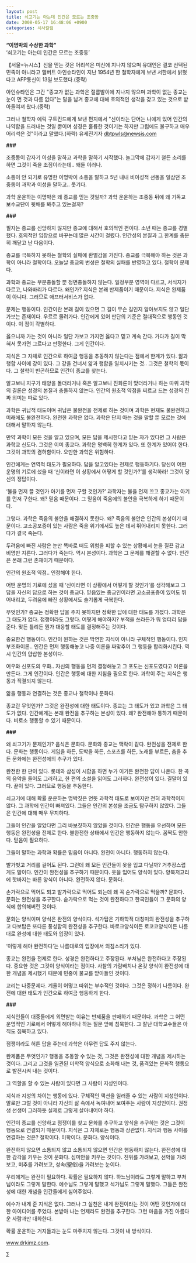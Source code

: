 ```yaml
---
layout: post
title: 쇠고기는 아는데 인간은 모르는 조중동
date: 2008-05-17 16:48:06 +0900
categories: 시사칼럼
---
```

**“이명박의 수상한 과학”**  
‘쇠고기는 아는데 인간은 모르는 조중동’

【서울=뉴시스】신을 믿는 것은 어리석은 미신에 지나지 않으며 유대인은 결코 선택된 민족이 아니라고 앨버트 아인슈타인이 지난 1954년 한 철학자에게 보낸 서한에서 밝혔다고 AFP통신이 13일 보도했다.(중략)

아인슈타인은 그간 "종교가 없는 과학은 절름발이에 지나지 않으며 과학이 없는 종교는 눈이 먼 것과 다름 없다"는 말을 남겨 종교에 대해 호의적인 생각을 갖고 있는 것으로 받아들여져 왔다.(중략) 

그러나 철학자 에릭 구트킨드에게 보낸 편지에서 "신이라는 단어는 나에게 있어 인간의 나약함을 드러내는 것일 뿐이며 성경은 훌륭한 것이기는 하지만 그럼에도 불구하고 매우 어리석은 것"이라고 말했다.(하략) 유세진기자 dbtpwls@newsis.com 

**###**

조중동이 갑자기 이성을 말하고 과학을 말하기 시작했다. 늘그막에 갑자기 철든 소리를 하면 그것이 죽을 조짐이라는데.. 왜들 이러나. 

소통이 안 되기로 유명한 이명박이 소통을 말하고 5년 내내 비이성적 선동을 일삼던 조중동이 과학과 이성을 말하고.. 웃기다. 

과학 운운하는 이명박은 왜 종교를 믿는 것일까? 과학 운운하는 조중동 뒤에 왜 기독교 보수교단이 뒷배를 봐주고 있는걸까? 

**###**

필자는 종교를 신앙하지 않지만 종교에 대해서 호의적인 편이다. 소년 때는 종교를 경멸했다. 호의적인 입장으로 바꾸는데 많은 시간이 걸렸다. 인간성의 본질과 그 한계를 충분히 깨닫고 난 다음이다. 

종교를 극복하지 못하는 철학의 실패에 환멸감을 가진다. 종교를 극복해야 하는 것은 과학이 아니라 철학이다. 오늘날 종교의 번성은 철학의 실패를 반영하고 있다. 철학이 문제다. 

과학과 종교는 부분충돌할 뿐 정면충돌하지 않는다. 일정부분 영역이 다르고, 서식지가 다르고, 나와바리가 다르다. 왜인가? 지식은 본래 반제품이기 때문이다. 지식은 완제품이 아니다. 그러므로 애프터서비스가 없다. 

문제는 행동이다. 인간이란 본래 길이 있으면 그 길이 무슨 길인지 알아보지도 않고 일단 가보는 존재이다. 우르르 몰려가다. 인간에게 있어 판단의 기준은 절대적으로 행동인 것이다. 이 점이 각별하다.

옳으니까 가는 것이 아니라 일단 가보고 가지면 옳다고 믿고 계속 간다. 가다가 길이 막혀서 못가면 그르다고 판정한다. 그게 인간이다. 

지식은 그 자체로 인간으로 하여금 행동을 추동하지 않는다는 점에서 한계가 있다. 앎과 행함 사이에 강이 있다. 그 강을 건너서 앎과 행함을 일치시키는 것.. 그것은 철학의 몫이다. 그 철학이 빈곤하므로 인간이 종교를 찾는다. 

알고보니 지구가 태양을 돌더라거나 혹은 알고보니 진화론이 맞더라거나 하는 따위 과학의 결론은 성경의 본질과 충돌하지 않는다. 인간의 원초적 약점을 찌르고 드는 성경의 진짜 의미는 따로 있다. 

과학은 귀납적 태도이며 귀납은 불완전을 전제로 하는 것이며 과학은 현재도 불완전하고 미래에도 불완전하다. 완전한 과학은 없다. 과학은 단지 아는 것을 말할 뿐 모르는 것에 대해서 말하지 않는다. 

만약 과학이 모든 것을 알고 있으며, 모든 답을 제시한다고 믿는 자가 있다면 그 사람은 과학교 신도다. 그것은 이미 종교다. 과학은 명백히 한계가 있다. 또 한계가 있어야 한다. 그것이 과학의 겸허함이다. 오만한 과학은 위험하다. 

인간에게는 연역적 태도가 필요하다. 답을 알고있다는 전제로 행동하기다. 당신이 어떤 운명의 기로에 섰을 때 ‘신이라면 이 상황에서 어떻게 할 것인가?’를 생각하라! 그것이 당신의 정답이다. 

‘불을 먼저 끌 것인가 아기를 먼저 구할 것인가?’ 과학자는 불을 먼저 끄고 종교가는 아기를 먼저 구한다. 왜? 믿음 때문이다. 그 믿음이 죽음에의 불안을 극복하게 하기 때문이다. 

그렇다. 과학은 죽음의 불안을 해결하지 못한다. 왜? 죽음의 불안은 인간의 본성이기 때문이다. 고소공포증이 있는 사람은 죽을 위기에서도 높은 데서 뛰어내리지 못한다. 그러다가 결국 죽는다. 

두려움에 빠진 사람은 눈만 똑바로 떠도 위험을 피할 수 있는 상황에서 눈을 질끈 감고 비명만 지른다. 그러다가 죽는다. 역시 본성이다. 과학은 그 문제를 해결할 수 없다. 인간은 본래 그런 존재이기 때문이다. 

인간의 원초적 약점.. 인정해야 한다. 

어떤 운명의 기로에 섰을 때 ‘신이라면 이 상황에서 어떻게 할 것인가’를 생각해보고 그 답을 자신의 답으로 하는 것이 종교다. 믿음있는 종교인이라면 고소공포증이 있어도 뛰어내리고, 두려움에 빠진 상황에서도 슬기롭게 극복한다.

무엇인가? 종교는 정확한 답을 주지 못하지만 정확한 답에 대한 태도를 가졌다. 과학은 그 태도가 없다. 점쟁이라도 그렇다. 어떻게 해야하지? 부적을 쓰라든가 뭐 엉터리 답을 준다. 맞든 틀리든 뭔가 대응할 태도를 결정해주는 것이다. 

중요한건 행동이다. 인간이 원하는 것은 막연한 지식이 아니라 구체적인 행동이다. 인지부조화이론.. 인간은 먼저 행동해놓고 나중 이론을 짜맞추어 그 행동을 합리화시킨다. 역시 인간의 얍삽한 본성이다. 

여우와 신포도의 우화.. 자신의 행동을 먼저 결정해놓고 그 포도는 신포도였다고 이론을 만든다. 그게 인간이다. 인간은 행동에 대한 지침을 필요로 한다. 과학이 주는 지식은 행동과 직결되지 않는다. 

앎을 행동과 연결하는 것은 종교나 철학이나 문화다. 

종교란 무엇인가? 그것은 완전성에 대한 태도이다. 종교는 그 태도가 있고 과학은 그 태도가 없다. 인간에게는 본래 완전을 추구하는 본성이 있다. 왜? 완전해야 통하기 때문이다. 비로소 행동할 수 있기 때문이다. 

**###**

왜 쇠고기가 문제인가? 음식은 문화다. 문화와 종교는 맥락이 같다. 완전성을 전제로 한다. 문화는 행동이다. 게임을 하든, 도박을 하든, 스포츠를 하든, 노래를 부르든, 춤을 추든 문화에는 완전성에의 추구가 있다.

완전한 한 판이 있다. 롯데와 삼성이 시합을 하면 누가 이기든 완전한 답이 나온다. 한 곡의 음악을 들어도 그러하고, 한 편의 소설을 읽어도 그러하다. 완전성이 있다. 결말이 있다. 끝이 있다. 그러므로 행동을 추동한다. 

쇠고기에 대해 확률 운운하는 명박짓은 언뜻 과학적 태도로 보이지만 전혀 과학적이지 않다. 그 과학에 인간이 빠져있다. 그들은 인간의 본성을 조금도 탐구하지 않았다. 그들은 인간에 대해 매우 무지하다. 

그들이 인간을 알았다면 그리 바보짓하지 않았을 것이다. 인간은 행동을 우선하며 모든 행동은 완전성을 전제로 한다. 불완전한 상태에서 인간은 행동하지 않는다. 꼼짝도 안한다. 믿음이 필요하다. 

그들이 말하는 과학과 확률은 믿음이 아니다. 완전이 아니다. 행동하지 않는다. 

발가벗고 거리를 걸어도 된다. 그런데 왜 모든 인간들이 옷을 입고 다닐까? 거추장스럽게도 말이다. 인간이 완전성을 추구하기 때문이다. 옷을 입어도 양식이 있다. 양복저고리에 핫바지는 바른 양식이 아니다. 완전하지 않다. 문화다. 

손가락으로 먹어도 되고 발가락으로 먹어도 되는데 왜 꼭 숟가락으로 먹을까? 문화다. 문화는 완전성을 추구한다. 숟가락으로 먹는 것이 완전하다고 한국인들이 그 문화의 양식에 합의해버린 것이다. 

문화는 양식이며 양식은 완전의 양식이다. 석가탑은 기하학적 대칭미의 완전성을 추구하고 다보탑은 또다른 풍성함의 완전성을 추구한다. 바로크양식이든 로코코양식이든 나름대로 완성에 대한 태도와 입장이 있다. 

‘이렇게 해야 완전하다’는 나름대로의 입장에서 외침소리가 있다. 

종교는 완전을 전제로 한다. 성경은 완전하다고 주장된다. 부처님은 완전하다고 주장된다. 중요한 것은 그것이 양식이라는 점이다. 사찰의 가람배치나 온갖 양식이 완전성에 대한 개념을 제시했기 때문에 민중이 불교를 받아들인 것이다. 

교리는 나중문제다. 계율이 어떻고 따위는 부수적인 것이다. 그것은 정하기 나름이다. 완전에 대한 태도가 인간으로 하여금 행동하게 한다. 

**###**

지식인들이 대중들에게 외면받는 이유는 반제품을 판매하기 때문이다. 과학은 그 어떤 운명적인 기로에서 어떻게 해야하나 하는 질문 앞에 침묵한다. 그 잘난 대학교수들은 아직도 침묵하고 있다. 

점쟁이라도 허튼 답을 주는데 과학은 아무런 답도 주지 않는다. 

완제품은 무엇인가? 행동을 추동할 수 있는 것, 그것은 완전성에 대한 개념을 제시하는 것이다. 그리고 그것을 일관된 미학적 양식으로 소화해 내는 것, 품격있는 문화적 행동으로 발전시켜 내는 것이다. 

그 역할을 할 수 있는 사람이 있다면 그 사람이 지성인이다. 

지식과 지성의 차이는 행동에 있다. 구체적인 액션을 일러줄 수 있는 사람이 지성인이다. 말로만 그럴 것이 아니라 자신의 삶 속에서 녹여내어 보여주는 사람이 지성인이다. 권정생 선생이 그러하듯 실제로 그렇게 살아내어야 하다. 

인간이 종교를 신앙하고 점쟁이를 찾고 문화를 추구하고 양식을 추구하는 것은 그것이 행동으로 연결되기 때문이다. 지식은 그 자체로는 행동과 상관없다. 지식과 행동 사이를 연결하는 것은? 철학이다. 미학이다. 문화다. 양식이다. 

완전하지 않으면 소통되지 않고 소통되지 않으면 인간은 행동하지 않는다. 완전성에 대한 감각을 키우는 것이 문화다. 심미안을 키우는 것이다. 진위를 가려보고, 선악을 가려보고, 미추를 가려보고, 성속(聖俗)을 가려보는 눈이다. 

우리에게는 완전이 필요하다. 확률은 필요하지 않다. 하느님이라도 그렇게 말하고 부처님이라도 그렇게 말한다. 예수님도 그렇게 말했고 석가님도 그렇게 말했다. 그들은 완전성에 대한 개념을 인간들에게 심어주었다. 

예수가 내게 준 지식은 없다. 그러나 그 실천은 내게 완전이라는 것이 어떤 것인가에 대한 아이디어를 주었다. 본받아 나는 언제라도 완전을 추구한다. 그런 마음을 가진 아름다운 사람과만 대화한다. 

확률 운운하는 거지들과는 눈도 마주치지 않는다. 그것이 내 방식이다. 

www.drkimz.com.

∑